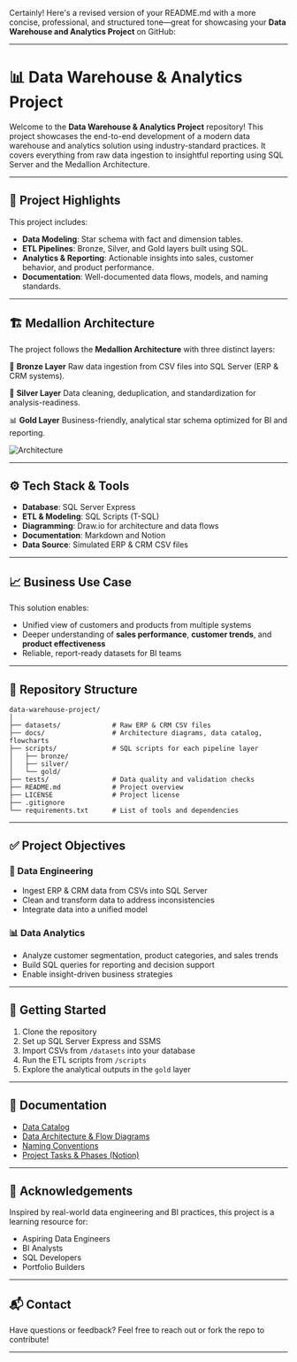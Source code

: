 Certainly! Here's a revised version of your README.md with a more concise, professional, and structured tone—great for showcasing your **Data Warehouse and Analytics Project** on GitHub:

---

# 📊 Data Warehouse & Analytics Project

Welcome to the **Data Warehouse & Analytics Project** repository!
This project showcases the end-to-end development of a modern data warehouse and analytics solution using industry-standard practices. It covers everything from raw data ingestion to insightful reporting using SQL Server and the Medallion Architecture.

---

## 🧱 Project Highlights

This project includes:

* **Data Modeling**: Star schema with fact and dimension tables.
* **ETL Pipelines**: Bronze, Silver, and Gold layers built using SQL.
* **Analytics & Reporting**: Actionable insights into sales, customer behavior, and product performance.
* **Documentation**: Well-documented data flows, models, and naming standards.

---

## 🏗️ Medallion Architecture

The project follows the **Medallion Architecture** with three distinct layers:

📂 **Bronze Layer**
Raw data ingestion from CSV files into SQL Server (ERP & CRM systems).

🧹 **Silver Layer**
Data cleaning, deduplication, and standardization for analysis-readiness.

📊 **Gold Layer**
Business-friendly, analytical star schema optimized for BI and reporting.

![Architecture](docs/data_architecture.png)

---

## ⚙️ Tech Stack & Tools

* **Database**: SQL Server Express
* **ETL & Modeling**: SQL Scripts (T-SQL)
* **Diagramming**: Draw\.io for architecture and data flows
* **Documentation**: Markdown and Notion
* **Data Source**: Simulated ERP & CRM CSV files

---

## 📈 Business Use Case

This solution enables:

* Unified view of customers and products from multiple systems
* Deeper understanding of **sales performance**, **customer trends**, and **product effectiveness**
* Reliable, report-ready datasets for BI teams

---

## 📁 Repository Structure

```
data-warehouse-project/
│
├── datasets/             # Raw ERP & CRM CSV files
├── docs/                 # Architecture diagrams, data catalog, flowcharts
├── scripts/              # SQL scripts for each pipeline layer
│   ├── bronze/
│   ├── silver/
│   └── gold/
├── tests/                # Data quality and validation checks
├── README.md             # Project overview
├── LICENSE               # Project license
├── .gitignore
└── requirements.txt      # List of tools and dependencies
```

---

## ✅ Project Objectives

### 🔨 Data Engineering

* Ingest ERP & CRM data from CSVs into SQL Server
* Clean and transform data to address inconsistencies
* Integrate data into a unified model

### 📊 Data Analytics

* Analyze customer segmentation, product categories, and sales trends
* Build SQL queries for reporting and decision support
* Enable insight-driven business strategies

---

## 📌 Getting Started

1. Clone the repository
2. Set up SQL Server Express and SSMS
3. Import CSVs from `/datasets` into your database
4. Run the ETL scripts from `/scripts`
5. Explore the analytical outputs in the `gold` layer

---

## 📄 Documentation

* [Data Catalog](docs/data_catalog.md)
* [Data Architecture & Flow Diagrams](docs/)
* [Naming Conventions](docs/naming-conventions.md)
* [Project Tasks & Phases (Notion)](https://thankful-pangolin-2ca.notion.site/SQL-Data-Warehouse-Project-16ed041640ef80489667cfe2f380b269?pvs=4)

---

## 🤝 Acknowledgements

Inspired by real-world data engineering and BI practices, this project is a learning resource for:

* Aspiring Data Engineers
* BI Analysts
* SQL Developers
* Portfolio Builders

---

## 📬 Contact

Have questions or feedback? Feel free to reach out or fork the repo to contribute!

---
